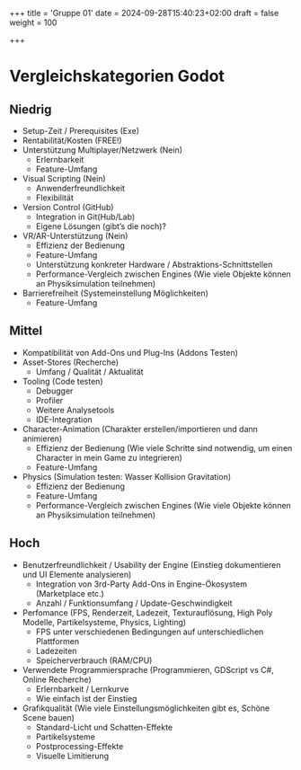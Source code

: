 +++
title = 'Gruppe 01'
date = 2024-09-28T15:40:23+02:00
draft = false
weight = 100

+++

# Vergleichskategorien Godot
## Niedrig
- Setup-Zeit / Prerequisites (Exe)
- Rentabilität/Kosten (FREE!)
- Unterstützung Multiplayer/Netzwerk (Nein)
    - Erlernbarkeit
    - Feature-Umfang
- Visual Scripting (Nein)
    - Anwenderfreundlichkeit
    - Flexibilität
- Version Control (GitHub)
    - Integration in Git(Hub/Lab)
    - Eigene Lösungen (gibt’s die noch)?
- VR/AR-Unterstützung (Nein)
    - Effizienz der Bedienung
    - Feature-Umfang
    - Unterstützung konkreter Hardware / Abstraktions-Schnittstellen
    - Performance-Vergleich zwischen Engines (Wie viele Objekte können an Physiksimulation teilnehmen)
- Barrierefreiheit (Systemeinstellung Möglichkeiten)
    - Feature-Umfang
## Mittel
- Kompatibilität von Add-Ons und Plug-Ins (Addons Testen)
- Asset-Stores (Recherche)
    - Umfang / Qualität / Aktualität
- Tooling (Code testen)
    - Debugger
    - Profiler
    - Weitere Analysetools
    - IDE-Integration
- Character-Animation (Charakter erstellen/importieren und dann animieren)
    - Effizienz der Bedienung (Wie viele Schritte sind notwendig, um einen Character in mein Game zu integrieren)
    - Feature-Umfang
- Physics (Simulation testen: Wasser Kollision Gravitation)
    - Effizienz der Bedienung
    - Feature-Umfang
    - Performance-Vergleich zwischen Engines (Wie viele Objekte können an Physiksimulation teilnehmen)


## Hoch
- Benutzerfreundlichkeit / Usability der Engine (Einstieg dokumentieren und UI Elemente analysieren)
	- Integration von 3rd-Party Add-Ons in Engine-Ökosystem (Marketplace etc.)
	- Anzahl / Funktionsumfang / Update-Geschwindigkeit
- Perfomance (FPS, Renderzeit, Ladezeit, Texturauflösung, High Poly Modelle, Partikelsysteme, Physics, Lighting)
	- FPS unter verschiedenen Bedingungen auf unterschiedlichen Plattformen
	- Ladezeiten
	- Speicherverbrauch (RAM/CPU)
- Verwendete Programmiersprache (Programmieren, GDScript vs C#, Online Recherche)
    - Erlernbarkeit / Lernkurve
    - Wie einfach ist der Einstieg
- Grafikqualität (Wie viele Einstellungsmöglichkeiten gibt es, Schöne Scene bauen)
    - Standard-Licht und Schatten-Effekte
    - Partikelsysteme
    - Postprocessing-Effekte
    - Visuelle Limitierung